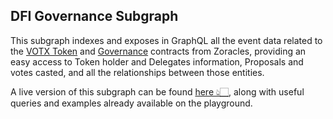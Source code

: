 ## DFI Governance Subgraph

This subgraph indexes and exposes in GraphQL all the event data related to the [VOTX Token](https://etherscan.io/address/0x3bebdce1219c394dfaa1df781f9aa31d179dff47) and [Governance](https://etherscan.io/address/0x2018f98B50C707AECfbd2F22622869Bc02A3f869) contracts from Zoracles, providing an easy access to Token holder and Delegates information, Proposals and votes casted, and all the relationships between those entities.

A live version of this subgraph can be found [here 👆🏻](https://thegraph.com/explorer/subgraph/warlord-dev/governance), along with useful queries and examples already available on the playground.
